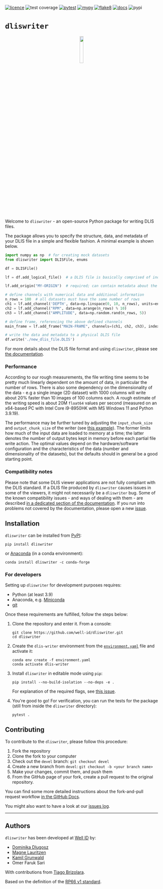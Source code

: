 [![licence](https://img.shields.io/badge/license-MIT-green)](./LICENSE)
![test coverage](https://img.shields.io/endpoint?url=https://gist.githubusercontent.com/the-mysh/8ec74eae558f3a7793622f6469064b73/raw/test_coverage_badge.json)
[![pytest](https://github.com/well-id/dliswriter/actions/workflows/Pytest.yml/badge.svg)](https://github.com/well-id/dliswriter/actions/workflows/Pytest.yml)
[![mypy](https://github.com/well-id/dliswriter/actions/workflows/mypy.yml/badge.svg)](https://github.com/well-id/dliswriter/actions/workflows/mypy.yml)
[![flake8](https://github.com/well-id/dliswriter/actions/workflows/Flake8.yml/badge.svg)](https://github.com/well-id/dliswriter/actions/workflows/Flake8.yml)
[![docs](https://readthedocs.com/projects/well-id-widcdliswriter/badge/?version=latest)](https://well-id-widcdliswriter.readthedocs-hosted.com/?badge=latest)
![pypi](https://img.shields.io/pypi/v/dliswriter)

# `dliswriter`

<p align="center" width="100%">
    <img width="15%" src="https://github.com/well-id/dliswriter/raw/master/src/dliswriter/logo.png">
</p>


Welcome to `dliswriter` - an open-source Python package for writing DLIS files.

The package allows you to specify the structure, data, and metadata of your DLIS file
in a simple and flexible fashion. A minimal example is shown below.

```python
import numpy as np  # for creating mock datasets
from dliswriter import DLISFile, enums

df = DLISFile()

lf = df.add_logical_file()  # a DLIS file is basically comprised of independent fully self-contained logical files

lf.add_origin("MY-ORIGIN")  # required; can contain metadata about the well, scan procedure, etc.

# define channels with numerical data and additional information
n_rows = 100  # all datasets must have the same number of rows
ch1 = lf.add_channel('DEPTH', data=np.linspace(0, 10, n_rows), units=enums.Unit.METER)
ch2 = lf.add_channel("RPM", data=np.arange(n_rows) % 10)
ch3 = lf.add_channel("AMPLITUDE", data=np.random.rand(n_rows, 5))

# define frame, referencing the above defined channels
main_frame = lf.add_frame("MAIN-FRAME", channels=(ch1, ch2, ch3), index_type=enums.FrameIndexType.BOREHOLE_DEPTH)

# write the data and metadata to a physical DLIS file
df.write('./new_dlis_file.DLIS')
```

For more details about the DLIS file format and using `dliswriter`, please see [the documentation](https://well-id-widcdliswriter.readthedocs-hosted.com/index.html).

### Performance
According to our rough measurements, the file writing time seems to be pretty much linearly dependent on the 
amount of data, in particular the number of rows. There is also some dependency on the dimensionality 
of the data - e.g a single image (2D dataset) with 1000 columns will write about 20% faster 
than 10 images of 100 columns each. A rough estimate of the writing speed is about 20M `float64` values per second
(measured on an x64-based PC with Intel Core i9-8950HK with MS Windows 11 and Python 3.9.19).

The performance may be further tuned by adjusting the `input_chunk_size` and `output_chunk_size` of the writer
(see [this example](./examples/create_synth_dlis_variable_data.py)). The former limits how much of the input 
data are loaded to memory at a time; the latter denotes the number of output bytes kept in memory before each partial 
file write action. The optimal values depend on the hardware/software configuration and the characteristics of the data
(number and dimensionality of the datasets), but the defaults should in general be a good starting point.


### Compatibility notes

Please note that some DLIS viewer applications are not fully compliant with the DLIS standard.
If a DLIS file produced by `dliswriter` causes issues in some of the viewers, it might not necessarily 
be a `dliswriter` bug.
Some of the known compatibility issues - and ways of dealing with them - are described 
[in a dedicated section of the documentation](https://well-id-widcdliswriter.readthedocs-hosted.com/userguide/compatibilityissues.html).
If you run into problems not covered by the documentation, please open a new [issue](https://github.com/well-id/dliswriter/issues).


## Installation
`dliswriter` can be installed from [PyPI](https://pypi.org/project/dliswriter/):

```commandline
pip install dliswriter
```

or [Anaconda](https://anaconda.org/conda-forge/dliswriter) (in a conda environment):
```commandline
conda install dliswriter -c conda-forge
```

### For developers
Setting up `dliswriter` for development purposes requires: 
- Python (at least 3.9)
- Anaconda, e.g. [Miniconda](https://docs.anaconda.com/free/miniconda/)
- [git](https://git-scm.com/)

Once these requirements are fulfilled, follow the steps below:

1. Clone the repository and enter it. From a console:
    ```commandline
    git clone https://github.com/well-id/dliswriter.git
    cd dliswriter
    ```

2. Create the `dlis-writer` environment from the [`environment.yaml`](./environment.yaml) file and activate it:
    ```commandline
    conda env create -f environment.yaml
    conda activate dlis-writer
    ```

3. Install `dliswriter` in editable mode using `pip`:
    ```commandline
    pip install --no-build-isolation --no-deps -e .
    ```
    For explanation of the required flags, see [this issue](https://github.com/conda/conda-build/issues/4251).

4. You're good to go! For verification, you can run the tests for the package 
(still from inside the `dliswriter` directory):
    ```commandline
    pytest .
    ```

## Contributing
To contribute to the `dliswriter`, please follow this procedure:
1. Fork the repository
2. Clone the fork to your computer
3. Check out the `devel` branch: `git checkout devel`
4. Create a new branch from `devel`: `git checkout -b <your branch name>`
5. Make your changes, commit them, and push them 
6. From the GitHub page of your fork, create a pull request to the original repository.

You can find some more detailed instructions about the fork-and-pull request workflow 
[in the GitHub Docs](https://docs.github.com/en/get-started/exploring-projects-on-github/contributing-to-a-project).

You might also want to have a look at our [issues log](https://github.com/well-id/dliswriter/issues).

---
## Authors
`dliswriter` has been developed at [Well ID](https://wellid.no/) by:

* [Dominika Dlugosz](https://github.com/the-mysh)
* [Magne Lauritzen](https://github.com/nup002)
* [Kamil Grunwald](https://github.com/Grundig)
* Omer Faruk Sari

With contributions from [Tiago Brizolara](https://github.com/ltbrizolara).

Based on the definition of the [RP66 v1 standard](https://energistics.org/sites/default/files/RP66/V1/Toc/main.html).

